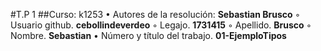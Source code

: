 #T.P 1
##Curso: k1253
• Autores de la resolución: **Sebastian Brusco**
◦ Usuario github. **cebollindeverdeo**
◦ Legajo. **1731415**
◦ Apellido. **Brusco**
◦ Nombre. **Sebastian**
• Número y título del trabajo. **01-EjemploTipos**
